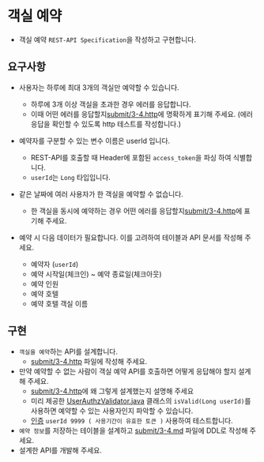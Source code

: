 # 객실 예약

* 객실 예약 `REST-API Specification`을 작성하고 구현합니다.

## 요구사항

* 사용자는 하루에 최대 3개의 객실만 예약할 수 있습니다.
    * 하루에 3개 이상 객실을 초과한 경우 에러를 응답합니다.
    * 이때 어떤 에러를 응답할지[submit/3-4.http](../../submit/3-4.http)에 명확하게 표기해 주세요. (에러 응답을 확인할 수 있도록 http 테스트를 작성합니다.)

* 예약자를 구분할 수 있는 변수 이름은 userId 입니다.
    * REST-API를 호출할 때 Header에 포함된 `access_token`을 파싱 하여 식별합니다.
    * `userId`는 `Long` 타입입니다.

* 같은 날짜에 여러 사용자가 한 객실을 예약할 수 없습니다.
    * 한 객실을 동시에 예약하는 경우 어떤 에러를 응답할지[submit/3-4.http](../../submit/3-4.http)에 표기해 주세요.

* 예약 시 다음 데이터가 필요합니다. 이를 고려하여 테이블과 API 문서를 작성해 주세요.
    * 예약자 (`userId`)
    * 예약 시작일(체크인) ~ 예약 종료일(체크아웃)
    * 예약 인원
    * 예약 호텔
    * 예약 호텔 객실 이름

## 구현

* `객실을 예약`하는 API를 설계합니다.
    * [submit/3-4.http](../../submit/3-4.http) 파일에 작성해 주세요.
* 만약 예약할 수 없는 사람이 객실 예약 API를 호출하면 어떻게 응답해야 할지 설계해 주세요.
    * [submit/3-4.http](../../submit/3-4.http)에 왜 그렇게 설계했는지 설명해 주세요
    * 미리
      제공한 [UserAuthzValidator.java](..%2F..%2Fsrc%2Fmain%2Fjava%2Fcom%2Fnhnacademy%2Fexam%2Fhotel%2Fcontroller%2FUserAuthzValidator.java)
      클래스의 `isValid(Long userId)`를 사용하면 예약할 수 있는 사용자인지 파악할 수 있습니다.
    * [인증](3-0.인증.md) `userId 9999 ( 사용기간이 유효한 토큰 )` 사용하여 테스트합니다.
* `예약 정보`를 저장하는 테이블을 설계하고 [submit/3-4.md](../../submit/3-4.md) 파일에 DDL로 작성해 주세요.
* 설계한 API를 개발해 주세요.
